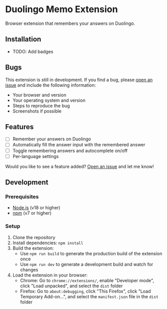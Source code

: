 # Duolingo Memo Extension

Browser extension that remembers your answers on Duolingo.

## Installation

- TODO: Add badges

## Bugs

This extension is still in development. If you find a bug, please [open an issue](https://github.com/MatiasDuhalde/duolingo-memo/issues) and include the following information:

- Your browser and version
- Your operating system and version
- Steps to reproduce the bug
- Screenshots if possible

## Features

- [ ] Remember your answers on Duolingo
- [ ] Automatically fill the answer input with the remembered answer
- [ ] Toggle remembering answers and autocomplete on/off
- [ ] Per-language settings

Would you like to see a feature added? [Open an issue](https://github.com/MatiasDuhalde/duolingo-memo/issues) and let me know!

## Development

### Prerequisites

- [Node.js](https://nodejs.org/en/) (v18 or higher)
- [npm](https://www.npmjs.com/) (v7 or higher)

### Setup

1. Clone the repository
2. Install dependencies: `npm install`
3. Build the extension:
    - Use `npm run build` to generate the production build of the extension once
    - Use `npm run dev` to generate a development build and watch for changes
4. Load the extension in your browser:
    - Chrome: Go to `chrome://extensions/`, enable "Developer mode", click "Load unpacked", and select the `dist` folder
    - Firefox: Go to `about:debugging`, click "This Firefox", click "Load Temporary Add-on...", and select the `manifest.json` file in the `dist` folder

